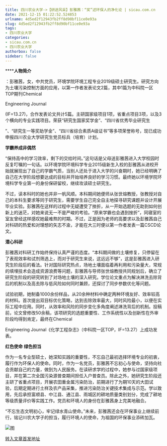 ```yaml
---
title: 四川农业大学->【研途风采】彭雅茜：“奖”述环保人的净化论 | sicau.com.cn
date: 2021-12-15 01:22:52.524853
urlname: 4d5ed2f12943fb2ff8d90bf11ce0e93a
slug: 4d5ed2f12943fb2ff8d90bf11ce0e93a
tags: 
- 四川农业大学
categories:
- sicau.com.cn
- 四川农业大学
authorbox: false
sidebar: false
---
```

******人物简介**

：彭雅茜，女，中共党员，环境学院环境工程专业2019级硕士研究生。研究方向为土壤污染控制方面的应用，以第一作者发表论文2篇，其中1篇为中科院一区TOP期刊Chemical

Engineering Journal

(IF=13.27)，合作发表论文共计5篇。主研国家级项目1项，省重点项目3项，以及3个横向的专业实践项目。荣获“研究生国家奖学金”、“四川省优秀毕业研究生
<!--more-->
”、“研究生一等奖助学金”、“四川省综合素质A级证书”等多项荣誉称号，现已成功申报四川农业大学研究生党员标兵（培育）计划。

**学霸养成非偶然**

“保持高中的学习效率，剩下的交给时间。”这句话是父母送彭雅茜进入大学校园时反复叮嘱的一句话。以环境学院环境科学专业2015级新生入校的彭雅茜从进校开始就展现出了自己的学霸气质，当别人还处于进入大学的兴奋期时，她已经明确了自己在大学阶段想要达成的目标并开始培养良好的学习习惯。最终她以环境学院环境科学专业第一的身份保研留校，继续攻读硕士研究生。

不过，读本科时的她也并非一帆风顺。本科期间她便师从张世熔教授，张教授对自己的本科生要求等同于研究生，需要学生自己完全自主地探寻研究课题并设计开展毕业实验。彭雅茜在这样的过程中无疑遭受了挫折，从一开始选题的无助到如何创新上的迷茫，对她来说无一不是严峻的考验。“原来学霸也会遇到挫折”，同寝室的室友曾经这样感叹她最难熬的时期。不过，正是因为老师的高要求以及彭雅茜自己对科研的热爱和对理想的矢志不渝，才能在大三时便以第一作者发表一篇CSCD论文。

**潜心科研**

彭雅茜对科研工作始终保持认真严谨的态度。“本科期间做的土壤修复，只停留在了表观效率和试剂筛选上，而对于研究生来说，这远远不够”，这是彭雅茜进入研究生阶段后的看法。针对国际研究热点，场地土壤面临着再利用和污染量大，常规的填埋技术会造成资源浪费等问题，彭雅茜与导师张世熔教授共同规划后，确立了研究生阶段的研究转到了对场地土壤的深入研究。学位论文重点为解决淋洗去除背后的机制以及高去除与低风险如何同时兼顾，还探讨了同步参数优化等问题。

试验初期，她制备1000余份样品，从20余种材料中确定两种环境友好、效率较高的材料。首次提出双目标优化策略，达到去除效率最大，同时风险最小，以便在实际工程中应用。同时，从效率和风险的同步变化多角度阐述淋洗背后的机制。投稿前，论文曾修改50余稿，该项研究的选题重要性、工作系统性以及创新性在外审阶段均得到肯定，最终在Chemical

Engineering Journal《化学工程杂志》（中科院一区TOP，IF=13.27）上成功发表。

**红色使命** **绿色担当**

作为一名专业型硕士，她深知实践的重要性，不忘自己最初选择环境专业的初衷，履行作为环保人的使命。同时，作为一名党员，彭雅茜不忘初心与使命，坚持向社会贡献自己的力量，做到为人民服务。在读研求学的过程中，她参与过国家级项目，并在第二次全国污染源普查期间担任入户普查员。除此之外，她研究生阶段还主研了省重点项目，开展农田重金属污染防治，前期进行了为期10天的大田试验，后期定期进行土样及农产品采集，推进污染防治关键技术集成与示范。学以致用，先后承担富顺县、中江县、通江县、雨城区的耕地质量类别划分，完成了耕地等级质量评价等实践工作。党员和环境人的身份在彭雅茜身上完美地融合。

“不忘生态文明初心，牢记绿水青山使命。”未来，彭雅茜还会在环保事业上继续前行，铭记川农大学子的担当，履行环境人的使命，为祖国的环保事业添砖加瓦。

![图](https://news.sicau.edu.cn/__local/F/B6/0F/C300605BC98E5EBF638F94647EF_19122585_6CACF.png)

[转入文章首发地址](https://news.sicau.edu.cn/info/1078/66038.htm)